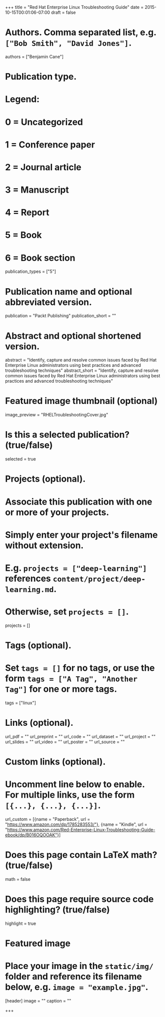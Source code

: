 +++
title = "Red Hat Enterprise Linux Troubleshooting Guide"
date = 2015-10-15T00:01:06-07:00
draft = false

# Authors. Comma separated list, e.g. `["Bob Smith", "David Jones"]`.
authors = ["Benjamin Cane"]

# Publication type.
# Legend:
# 0 = Uncategorized
# 1 = Conference paper
# 2 = Journal article
# 3 = Manuscript
# 4 = Report
# 5 = Book
# 6 = Book section
publication_types = ["5"]

# Publication name and optional abbreviated version.
publication = "Packt Publishing"
publication_short = ""

# Abstract and optional shortened version.
abstract = "Identify, capture and resolve common issues faced by Red Hat Enterprise Linux administrators using best practices and advanced troubleshooting techniques"
abstract_short = "Identify, capture and resolve common issues faced by Red Hat Enterprise Linux administrators using best practices and advanced troubleshooting techniques"

# Featured image thumbnail (optional)
image_preview = "RHELTroubleshootingCover.jpg"

# Is this a selected publication? (true/false)
selected = true

# Projects (optional).
#   Associate this publication with one or more of your projects.
#   Simply enter your project's filename without extension.
#   E.g. `projects = ["deep-learning"]` references `content/project/deep-learning.md`.
#   Otherwise, set `projects = []`.
projects = []

# Tags (optional).
#   Set `tags = []` for no tags, or use the form `tags = ["A Tag", "Another Tag"]` for one or more tags.
tags = ["linux"]

# Links (optional).
url_pdf = ""
url_preprint = ""
url_code = ""
url_dataset = ""
url_project = ""
url_slides = ""
url_video = ""
url_poster = ""
url_source = ""

# Custom links (optional).
#   Uncomment line below to enable. For multiple links, use the form `[{...}, {...}, {...}]`.
url_custom = [{name = "Paperback", url = "https://www.amazon.com/dp/1785283553/"}, {name = "Kindle", url = "https://www.amazon.com/Red-Enterprise-Linux-Troubleshooting-Guide-ebook/dp/B016OQOOAK"}]

# Does this page contain LaTeX math? (true/false)
math = false

# Does this page require source code highlighting? (true/false)
highlight = true

# Featured image
# Place your image in the `static/img/` folder and reference its filename below, e.g. `image = "example.jpg"`.
[header]
image = ""
caption = ""

+++
